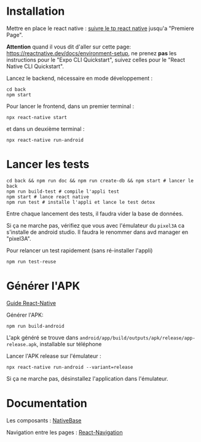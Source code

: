 # Installation

Mettre en place le react native : [suivre le tp react native](https://chamilo.grenoble-inp.fr/courses/ENSIMAG4MMCAWE6/document/tp/projet.html) jusqu'a "Premiere Page". 

**Attention** quand il vous dit d'aller sur cette page: https://reactnative.dev/docs/environment-setup, ne prenez **pas** les instructions pour le "Expo CLI Quickstart", suivez celles pour le "React Native CLI Quickstart".

Lancez le backend, nécessaire en mode développement :
```
cd back
npm start
```

Pour lancer le frontend, dans un premier terminal :

```
npx react-native start
```

et dans un deuxième terminal :

```
npx react-native run-android
```

# Lancer les tests

```
cd back && npm run doc && npm run create-db && npm start # lancer le back
npm run build-test # compile l'appli test
npm start # lance react native
npm run test # installe l'appli et lance le test detox
```

Entre chaque lancement des tests, il faudra vider la base de données.

Si ça ne marche pas, vérifiez que vous avec l'émulateur du `pixel3A` ca s'installe de android studio. 
Il faudra le renommer dans avd manager en "pixel3A".

Pour relancer un test rapidement (sans ré-installer l'appli)

```
npm run test-reuse
```

# Générer l'APK

[Guide React-Native](https://reactnative.dev/docs/signed-apk-android)

Générer l'APK:
```shell
npm run build-android
```

L'apk généré se trouve dans `android/app/build/outputs/apk/release/app-release.apk`, installable sur téléphone

Lancer l'APK release sur l'émulateur :
```
npx react-native run-android --variant=release
```

Si ça ne marche pas, désinstallez l'application dans l'émulateur. 

# Documentation

Les composants : [NativeBase](https://docs.nativebase.io/?utm_source=HomePage&utm_medium=header&utm_campaign=NativeBase_3)

Navigation entre les pages : [React-Navigation](https://reactnavigation.org/docs/getting-started)

